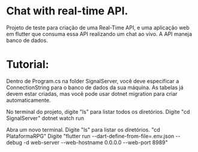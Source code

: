 # Chat with real-time API.

Projeto de teste para criação de uma Real-Time API, e uma aplicação web em flutter que consuma essa API realizando um chat ao vivo. A API maneja banco de dados.

# Tutorial:

Dentro de Program.cs na folder SignalServer, você deve especificar a ConnectionString para o banco de dados da sua máquina. As tabelas já devem estar criadas, mas
você pode usar dotnet migration para criar automaticamente.

No terminal do projeto, digite "ls" para listar todos os diretórios. 
Digite "cd SignalServer"
dotnet watch run

Abra um novo terminal.
Digite "ls" para listar os diretórios.
"cd PlataformaRPG"
Digite "flutter run --dart-define-from-file=.env.json --debug -d web-server --web-hostname 0.0.0.0 --web-port 8989"
